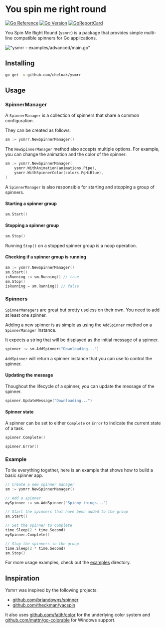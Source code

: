 # You spin me right round

[![Go Reference](https://pkg.go.dev/badge/github.com/chelnak/ysmrr.svg)](https://pkg.go.dev/github.com/chelnak/ysmrr) [![Go Version](https://img.shields.io/github/go-mod/go-version/chelnak/ysmrr.svg)](https://github.com/chelnak/ysmrr) [![GoReportCard](https://goreportcard.com/badge/github.com/chelnak/ysmrr)](https://goreportcard.com/report/github.com/chelnak/ysmrr)

You Spin Me Right Round (`ysmrr`) is a package that provides simple multi-line compatible spinners for Go applications.

!["ysmrr - examples/advanced/main.go"](advanced-example.gif)

## Installing

```bash
go get -u github.com/chelnak/ysmrr
```

## Usage

### SpinnerManager

A `SpinnerManager` is a collection of spinners that share a common configuration.

They can be created as follows:

```go
sm := ysmrr.NewSpinnerManager()
```

The `NewSpinnerManager` method also accepts multiple options. For example, you can change the animation and the color of the spinner:

```go
sm := ysmrr.NewSpinnerManager(
    ysmrr.WithAnimation(animations.Pipe),
    ysmrr.WithSpinnerColor(colors.FgHiBlue),
)
```

A `SpinnerManager` is also responsible for starting and stopping a group of spinners.

#### Starting a spinner group

```go
sm.Start()
```

#### Stopping a spinner group

```go
sm.Stop()
```

Running `Stop()` on a stopped spinner group is a noop operation.

#### Checking if a spinner group is running

```go
sm := ysmrr.NewSpinnerManager()
sm.Start()
isRunning := sm.Running() // true
sm.Stop()
isRunning = sm.Running() // false
```

### Spinners

`SpinnerManagers` are great but pretty useless on their own. You need to add at least one spinner.

Adding a new spinner is as simple as using the `AddSpinner` method on a `SpinnerManager` instance.

It expects a string that will be displayed as the initial message of a spinner.

```go
spinner := sm.AddSpinner("Downloading...")
```

`AddSpinner` will return a spinner instance that you can use to control the spinner.

#### Updating the message

Thoughout the lifecycle of a spinner, you can update the message of the spinner.

```go
spinner.UpdateMessage("Downloading...")
```

#### Spinner state

A spinner can be set to either `Complete` or `Error` to indicate the current state of a task.

```go
spinner.Complete()
```

```go
spinner.Error()
```

### Example

To tie everything together, here is an example that shows how to build a
basic spinner app.

```go
// Create a new spinner manager
sm := ysmrr.NewSpinnerManager()

// Add a spinner
mySpinner := sm.AddSpinner("Spinny things...")

// Start the spinners that have been added to the group
sm.Start()

// Set the spinner to complete
time.Sleep(2 * time.Second)
mySpinner.Complete()

// Stop the spinners in the group
time.Sleep(2 * time.Second)
sm.Stop()
```

For more usage examples, check out the [examples](examples) directory.

## Inspiration

Ysmrr was inspired by the following projects:

- [github.com/briandowns/spinner](https://github.com/briandowns/spinner)
- [github.com/theckman/yacspin](https://github.com/theckman/yacspin)

It also uses [github.com/fatih/color](https://github.com/fatih/color) for the underlying color system
and [github.com/mattn/go-colorable](https://github.com/mattn/go-colorable) for Windows support.
